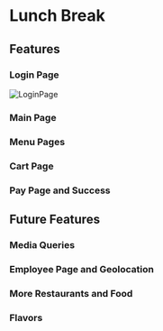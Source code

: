 # Lunch Break


## Features
### Login Page
![LoginPage](./src/images/LoginPage)
### Main Page

### Menu Pages

### Cart Page

### Pay Page and Success

## Future Features

### Media Queries

### Employee Page and Geolocation

### More Restaurants and Food

### Flavors

